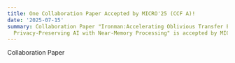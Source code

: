 ```yaml
---
title: One Collaboration Paper Accepted by MICRO'25 (CCF A)!
date: '2025-07-15'
summary: Collaboration Paper "Ironman:Accelerating Oblivious Transfer Extension for 
  Privacy-Preserving AI with Near-Memory Processing" is accepted by MICRO'25 (CCF A)!
---
```


Collaboration Paper